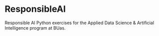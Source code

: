 # ResponsibleAI
Responsible AI Python exercises for the Applied Data Science &amp; Artificial Intelligence program at BUas.
